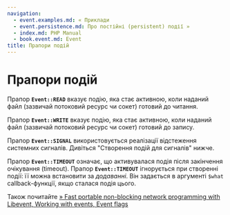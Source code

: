 ```yaml
---
navigation:
  - event.examples.md: « Приклади
  - event.persistence.md: Про постійні (persistent) події »
  - index.md: PHP Manual
  - book.event.md: Event
title: Прапори подій
---
```

# Прапори подій

Прапор **`Event::READ`** вказує подію, яка стає активною, коли наданий файл (зазвичай потоковий ресурс чи сокет) готовий до читання.

Прапор **`Event::WRITE`** вказує подію, яка стає активною, коли наданий файл (зазвичай потоковий ресурс чи сокет) готовий до запису.

Прапор **`Event::SIGNAL`** використовується реалізації відстеження системних сигналів. Дивіться "Створення подій для сигналів" нижче.

Прапор **`Event::TIMEOUT`** означає, що активувалася подія після закінчення очікування (timeout). Прапор **`Event::TIMEOUT`** ігнорується при створенні події: її можна встановити за *додаванні*. Він задається в аргументі `$what` callback-функції, якщо сталася подія цього.

Також почитайте [» Fast portable non-blocking network programming with Libevent, Working with events, Event flags](http://www.wangafu.net/~nickm/libevent-book/Ref4_event.html#_the_event_flags)

